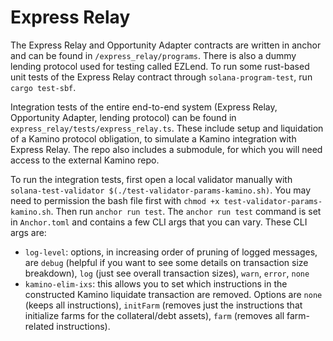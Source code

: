# Express Relay

The Express Relay and Opportunity Adapter contracts are written in anchor and can be found in `/express_relay/programs`. There is also a dummy lending protocol used for testing called EZLend. To run some rust-based unit tests of the Express Relay contract through `solana-program-test`, run `cargo test-sbf`.

Integration tests of the entire end-to-end system (Express Relay, Opportunity Adapter, lending protocol) can be found in `express_relay/tests/express_relay.ts`. These include setup and liquidation of a Kamino protocol obligation, to simulate a Kamino integration with Express Relay. The repo also includes a submodule, for which you will need access to the external Kamino repo.

To run the integration tests, first open a local validator manually with `solana-test-validator $(./test-validator-params-kamino.sh)`. You may need to permission the bash file first with `chmod +x test-validator-params-kamino.sh`. Then run `anchor run test`. The `anchor run test` command is set in `Anchor.toml` and contains a few CLI args that you can vary. These CLI args are:

- `log-level`: options, in increasing order of pruning of logged messages, are `debug` (helpful if you want to see some details on transaction size breakdown), `log` (just see overall transaction sizes), `warn`, `error`, `none`
- `kamino-elim-ixs`: this allows you to set which instructions in the constructed Kamino liquidate transaction are removed. Options are `none` (keeps all instructions), `initFarm` (removes just the instructions that initialize farms for the collateral/debt assets), `farm` (removes all farm-related instructions).
